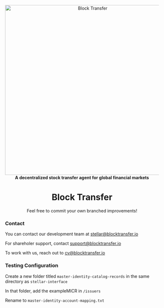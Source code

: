 <div align="center">
<a href="https://www.blocktransfer.io"><img alt="Block Transfer" src="https://www.blocktransfer.io/hosted/images/39/3e0a939c35424d9a5b392a10a08e28/BT_GH.png" width="558" /></a>
<br/>
<strong>A decentralized stock transfer agent for global financial markets</strong>

<h1>Block Transfer</h1>
Feel free to commit your own branched improvements!
</div>

<div align="left">
  <h3>Contact</h3>
  
  You can contact our development team at stellar@blocktransfer.io
  
  For shareholer support, contact support@blocktransfer.io
  
  To work with us, reach out to cv@blocktransfer.io
  
  
</div>


<div align="left">
  <h3>Testing Configuration</h3>

Create a new folder titled ``master-identity-catalog-records`` in the same directory as ``stellar-interface``

In that folder, add the exampleMICR in ``/issuers``

Rename to ``master-identity-account-mapping.txt``
